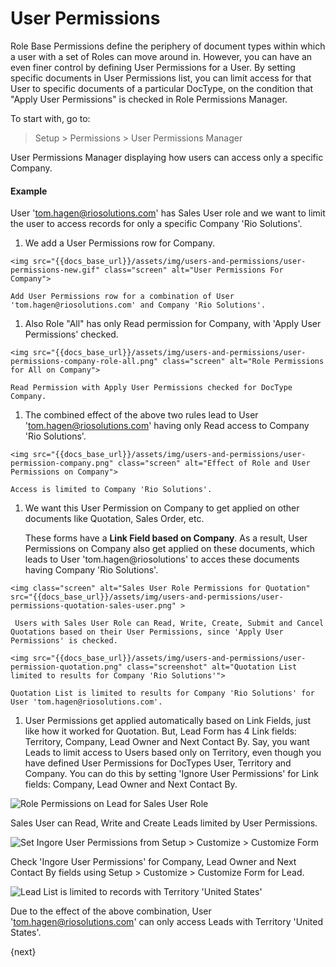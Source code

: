 <!-- add-breadcrumbs -->
# User Permissions

Role Base Permissions define the periphery of document types within which a user with a set of Roles can move around in. However, you can have an even finer control by defining User Permissions for a User. By setting specific documents in User Permissions list, you can limit access for that User to specific documents of a particular DocType, on the condition that "Apply User Permissions" is checked in Role Permissions Manager.

To start with, go to:

> Setup > Permissions > User Permissions Manager

User Permissions Manager displaying how users can access only a specific Company.

#### Example

User 'tom.hagen@riosolutions.com' has Sales User role and we want to limit the user to access records for only a specific Company 'Rio Solutions'.

  1. We add a User Permissions row for Company.
	
	<img src="{{docs_base_url}}/assets/img/users-and-permissions/user-permissions-new.gif" class="screen" alt="User Permissions For Company">

	Add User Permissions row for a combination of User 'tom.hagen@riosolutions.com' and Company 'Rio Solutions'.

  1. Also Role "All" has only Read permission for Company, with 'Apply User Permissions' checked.
	
	<img src="{{docs_base_url}}/assets/img/users-and-permissions/user-permissions-company-role-all.png" class="screen" alt="Role Permissions for All on Company">

	Read Permission with Apply User Permissions checked for DocType Company.

  1. The combined effect of the above two rules lead to User 'tom.hagen@riosolutions.com' having only Read access to Company 'Rio Solutions'.
	
	<img src="{{docs_base_url}}/assets/img/users-and-permissions/user-permission-company.png" class="screen" alt="Effect of Role and User Permissions on Company">
	
	Access is limited to Company 'Rio Solutions'.

  1. We want this User Permission on Company to get applied on other documents like Quotation, Sales Order, etc.
	 
	 These forms have a **Link Field based on Company**. As a result, User Permissions on Company also get applied on these documents, which leads to User 'tom.hagen@riosolutions' to acces these documents having Company 'Rio Solutions'.

    <img class="screen" alt="Sales User Role Permissions for Quotation" src="{{docs_base_url}}/assets/img/users-and-permissions/user-permissions-quotation-sales-user.png" >
	 
	 Users with Sales User Role can Read, Write, Create, Submit and Cancel Quotations based on their User Permissions, since 'Apply User Permissions' is checked.

	<img src="{{docs_base_url}}/assets/img/users-and-permissions/user-permission-quotation.png" class="screenshot" alt="Quotation List limited to results for Company 'Rio Solutions'">

	Quotation List is limited to results for Company 'Rio Solutions' for User 'tom.hagen@riosolutions.com'.

  1. User Permissions get applied automatically based on Link Fields, just like how it worked for Quotation. But, Lead Form has 4 Link fields: Territory, Company, Lead Owner and Next Contact By. Say, you want Leads to limit access to Users based only on Territory, even though you have defined User Permissions for DocTypes User, Territory and Company. You can do this by setting 'Ignore User Permissions' for Link fields: Company, Lead Owner and Next Contact By.  
    
<img src="{{docs_base_url}}/assets/img/users-and-permissions/user-permissions-lead-role-permissions.png" class="screen" alt="Role Permissions on Lead for Sales User Role">

Sales User can Read, Write and Create Leads limited by User Permissions.

<img src="{{docs_base_url}}/assets/img/users-and-permissions/user-permissions-ignore-user-permissions.png" class="screenshot" alt="Set Ingore User Permissions from Setup > Customize > Customize Form">	

Check 'Ingore User Permissions' for Company, Lead Owner and Next Contact By fields using Setup > Customize > Customize Form for Lead.

<img src="{{docs_base_url}}/assets/img/users-and-permissions/permissions-lead-list.png" class="screenshot" alt="Lead List is limited to records with Territory 'United States'">	

Due to the effect of the above combination, User 'tom.hagen@riosolutions.com' can only access Leads with Territory 'United States'.

{next}

